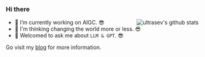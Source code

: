 
### Hi there

<img align="right" src="https://github-readme-stats.vercel.app/api?username=ultrasev&show_icons=true&theme=vue" alt="ultrasev's github stats" />

- 🌈 I’m currently working on AIGC. 😎
- 🤔 I'm thinking changing the world more or less. 😎
- 💬 Welcomed to ask me about `LLM & GPT`. 😎


Go visit my [blog](https://ultrasev.com) for more information.
